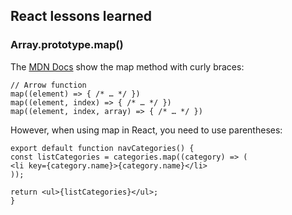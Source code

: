 ## React lessons learned

### Array.prototype.map()

The [MDN Docs](https://developer.mozilla.org/en-US/docs/Web/JavaScript/Reference/Global_Objects/Array/map) show the map method with curly braces:

```
// Arrow function
map((element) => { /* … */ })
map((element, index) => { /* … */ })
map((element, index, array) => { /* … */ })

```

However, when using map in React, you need to use parentheses:

```
export default function navCategories() {
const listCategories = categories.map((category) => (
<li key={category.name}>{category.name}</li>
));

return <ul>{listCategories}</ul>;
}
```

